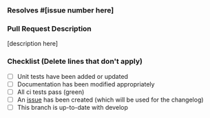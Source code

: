 ### Resolves #[issue number here]

### Pull Request Description

[description here]

### Checklist (Delete lines that don't apply)

- [ ] Unit tests have been added or updated
- [ ] Documentation has been modified appropriately
- [ ] All ci tests pass (green)
- [ ] An [issue](https://github.com/urbanopt/urbanopt-reopt-gem/issues) has been created (which will be used for the changelog)
- [ ] This branch is up-to-date with develop
